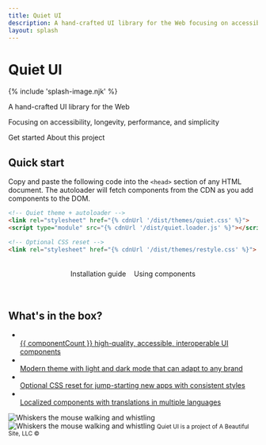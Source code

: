```yaml
---
title: Quiet UI
description: A hand-crafted UI library for the Web focusing on accessibility, longevity, performance, and simplicity.
layout: splash
---
```


<div class="splash">
<h1 class="visually-hidden">Quiet UI</h1>

{% include 'splash-image.njk' %}

<p class="subtitle">A hand-crafted UI library for the Web</p>

<p>Focusing on accessibility, longevity, performance, and simplicity</p>

<div class="splash-actions">

<quiet-button href="/docs/" variant="primary" size="xl" pill>
Get started
</quiet-button>

<quiet-button href="/about" size="xl" pill>
About this project
</quiet-button>

</div>
</div>

<div class="below-splash">

<h2 data-no-anchor>Quick start</h2>

Copy and paste the following code into the `<head>` section of any HTML document. The autoloader will fetch components from the CDN as you add components to the DOM. 

```html
<!-- Quiet theme + autoloader -->
<link rel="stylesheet" href="{% cdnUrl '/dist/themes/quiet.css' %}">
<script type="module" src="{% cdnUrl '/dist/quiet.loader.js' %}"></script>

<!-- Optional CSS reset -->
<link rel="stylesheet" href="{% cdnUrl '/dist/themes/restyle.css' %}">
```

<div 
  style="
    display: flex;
    flex-wrap: wrap;
    gap: 1rem; 
    justify-content: center; 
    margin-block: 2rem 4rem;
  "
>
  <quiet-button variant="primary" size="lg" appearance="outline" pill href="/docs">
    Installation guide
  </quiet-button>

  <quiet-button variant="primary" size="lg" appearance="outline" pill href="/docs/using-components">
    Using components
  </quiet-button>
</div>

<h2 data-no-anchor>What's in the box?</h2>

<ul class="features-grid">
  <li>
    <a class="stretch" href="/docs/using-components">
      <quiet-icon name="packages" style="color: #b394f4;"></quiet-icon><br>
      {{ componentCount }} high-quality, accessible, interoperable UI components
    </a>
  </li>
  <li>
    <a class="stretch" href="/docs/theming">
      <quiet-icon name="palette" style="color: #e98d61;"></quiet-icon><br>
      Modern theme with light and dark mode that can adapt to any brand
    </a>
  </li>
  <li>
    <a class="stretch" href="/docs/restyle">
      <quiet-icon name="seedling" style="color: #7db664;"></quiet-icon><br>
      Optional CSS reset for jump-starting new apps with consistent styles
    </a>
  </li>
  <li>
    <a class="stretch" href="/docs/localization">
      <quiet-icon name="language" style="color: #58acf2;"></quiet-icon><br>
      Localized components with translations in multiple languages
    </a>
  </li>  
</ul>

<img class="whiskers-center only-light" src="/assets/images/whiskers/whiskers-whistling-light.svg" alt="Whiskers the mouse walking and whistling">
<img class="whiskers-center only-dark" src="/assets/images/whiskers/whiskers-whistling-dark.svg" alt="Whiskers the mouse walking and whistling">

<small class="copyright">
  Quiet UI is a project of A Beautiful Site, LLC
  &copy;<quiet-date year="numeric"></quiet-date>
</small>

</div>